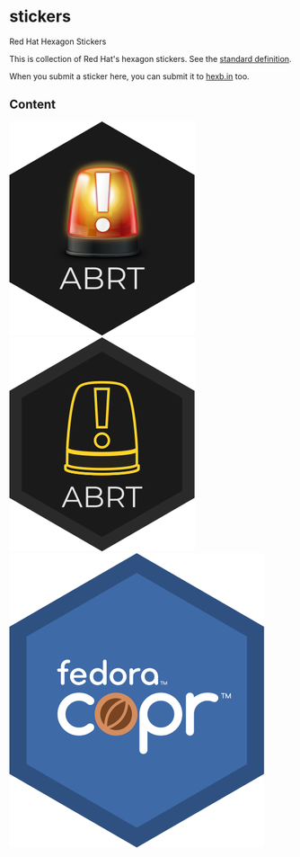 # stickers
Red Hat Hexagon Stickers

This is collection of Red Hat's hexagon stickers. See the [standard definition](https://github.com/terinjokes/StickersStandard).

When you submit a sticker here, you can submit it to [hexb.in](http://hexb.in/) too.

## Content

![Abrt](./images/abrt.svg)
![Abrt](./images/abrt-simple.svg)
![Copr](./images/copr.svg)
